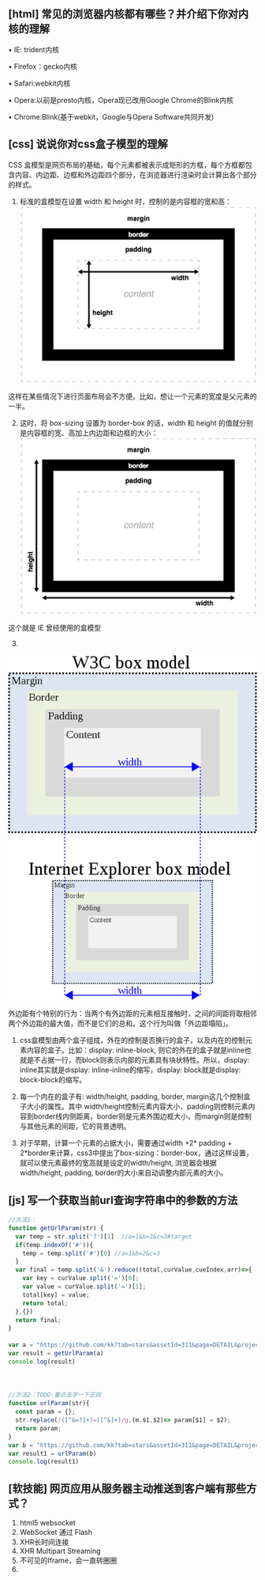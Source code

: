 ## [html] 常见的浏览器内核都有哪些？并介绍下你对内核的理解

• IE: trident内核 

• Firefox：gecko内核 

• Safari:webkit内核

• Opera:以前是presto内核，Opera现已改用Google Chrome的Blink内核

• Chrome:Blink(基于webkit，Google与Opera Software共同开发)

## [css] 说说你对css盒子模型的理解

CSS 盒模型是网页布局的基础，每个元素都被表示成矩形的方框，每个方框都包含内容、内边距、边框和外边距四个部分，在浏览器进行渲染时会计算出各个部分的样式。

1. 标准的盒模型在设置 width 和 height 时，控制的是内容框的宽和高：
![](img/12day/w3cboxmodel.png)

这样在某些情况下进行页面布局会不方便。比如，想让一个元素的宽度是父元素的一半。

2. 这时，将 box-sizing 设置为 border-box 的话，width 和 height 的值就分别是内容框的宽、高加上内边距和边框的大小：
![](img/12day/IEboxmodel.png)

这个就是 IE 曾经使用的盒模型

3. 
![](img/12day/summary.png)

外边距有个特别的行为：当两个有外边距的元素相互接触时，之间的间距将取相邻两个外边距的最大值，而不是它们的总和。这个行为叫做「外边距塌陷」。



1. css盒模型由两个盒子组成，外在的控制是否换行的盒子，以及内在的控制元素内容的盒子。比如：display: inline-block, 则它的外在的盒子就是inline也就是不占据一行，而block则表示内部的元素具有块状特性。所以，display: inline其实就是display: inline-inline的缩写，display: block就是display: block-block的缩写。

2. 每一个内在的盒子有: width/height, padding, border, margin这几个控制盒子大小的属性。其中 width/height控制元素内容大小，padding则控制元素内容到border线内侧距离，border则是元素外围边框大小，而margin则是控制与其他元素的间距，它的背景透明。

3. 对于早期，计算一个元素的占据大小，需要通过width +2* padding + 2*border来计算，css3中提出了box-sizing：border-box，通过这样设置，就可以使元素最终的宽高就是设定的width/height, 浏览器会根据width/height, padding, border的大小来自动调整内部元素的大小。



## [js] 写一个获取当前url查询字符串中的参数的方法
```javascript
//方法1：
function getUrlParam(str) {
  var temp = str.split('?')[1]  //a=1&b=2&c=3#target
  if(temp.indexOf('#')){
    temp = temp.split('#')[0] //a=1&b=2&c=3
  }
  var final = temp.split('&').reduce((total,curValue,cueIndex,arr)=>{
    var key = curValue.split('=')[0];
    var value = curValue.split('=')[1];
    total[key] = value;
    return total;
  },{})
  return final;
}

var a = "https://github.com/kk?tab=stars&assetId=311&page=DETAIL&projectPhase=2";
var result = getUrlParam(a)
console.log(result)



//方法2：TODO:重点去学一下正则
function urlParam(str){
  const param = {};
  str.replace(/([^&=?]+)=([^&]+)/g,(m,$1,$2)=> param[$1] = $2);
  return param;
}
var b = "https://github.com/kk?tab=stars&assetId=311&page=DETAIL&projectPhase=2";
var result1 = urlParam(b)
console.log(result1)
```

## [软技能] 网页应用从服务器主动推送到客户端有那些方式？

1. html5 websocket
2. WebSocket 通过 Flash
3. XHR长时间连接
4. XHR Multipart Streaming
5. 不可见的Iframe，会一直转圈圈
6. <script>标签的长时间连接(可跨域)

comet,AJAX 长轮询

[Comet：基于 HTTP 长连接的“服务器推”技术](https://www.ibm.com/developerworks/cn/web/wa-lo-comet/)
